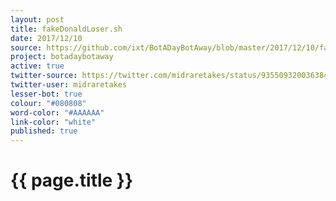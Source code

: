 ```yaml
---
layout: post
title: fakeDonaldLoser.sh
date: 2017/12/10
source: https://github.com/ixt/BotADayBotAway/blob/master/2017/12/10/fakeDonaldLoser.sh
project: botadaybotaway
active: true
twitter-source: https://twitter.com/midraretakes/status/935509320036384770
twitter-user: midraretakes
lesser-bot: true
colour: "#080808"
word-color: "#AAAAAA"
link-color: "white"
published: true
---
```

# {{ page.title }} 
